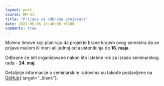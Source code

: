 ```yaml
---
layout: post
course: RM 4I
title: "Prijava za odbranu projekata"
date: 2021-05-06 13:40:00 +0100
comments: true
---
```


Molimo timove koji planiraju da projekte brane krajem ovog semestra da se prijave
mailom ili meni ali jednoj od asistentkinja do **16. maja**.

Odbrane će biti organizovane nakon što istekne rok za izradu seminarskog rada - **24. maj**.

Detaljnije informacije o seminarskim radovima su takođe postavljene na 
[GitHub](https://github.com/MATF-Computer-Networks-Projects/MATF-Computer-Networks-Projects){:target="_blank"}.